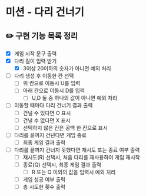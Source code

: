 # 미션 - 다리 건너기

## ✏️ 구현 기능 목록 정리

- [X] 게임 시작 문구 출력
- [X] 다리 길이 입력 받기
  - [X] 3이상 20이하의 숫자가 아니면 예외 처리
- [ ] 다리 생성 후 이동한 칸 선택
  - [ ] 위 칸으로 이동시 U를 입력
  - [ ] 아래 칸으로 이동시 D를 입력
    - [ ] U,D 둘 중 하나의 값이 아니면 예외 처리
- [ ] 이동할 때마다 다리 건너기 결과 출력
  - [ ] 건널 수 있다면 O 표시
  - [ ] 건널 수 없다면 X 표시
  - [ ] 선택하지 않은 칸은 공백 한 칸으로 표시
- [ ] 다리를 끝까지 건넌다면 게임 종료
  - [ ] 최종 게임 결과 출력
- [ ] 다리를 끝까지 건너지 못했다면 재시도 또는 종료 여부 출력
  - [ ] 재시도(R) 선택시, 처음 다리를 재사용하여 게임 재시작
  - [ ] 종료(Q) 선택시, 최종 게임 결과 출력
    - [ ] R 또는 Q 이외의 값을 입력시 예외 처리
  - [ ] 게임 성공 여부 출력
  - [ ] 총 시도한 횟수 출력